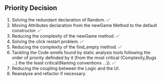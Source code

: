 ## Priority Decision

1. Solving the redundant declaration of Random. ✅
2. Moving Attributes declaration from the newGame Method to the default constructor. ✅
3. Reducing the complexity of the newGame method. ✅
4. Solving the click restart problem. ✅
5. Reducing the complexity of the find_empty method. ✅
6. Tackling the Code smells found by static analysis tools following the order of priority definded by it (from the most critical (Complexity,Bugs ...) the the least critical(Naming conventions ...)). ✅
7. Reducing the coupling between the Logic and the UI.
8. Reanalyse and refactor if necessary.